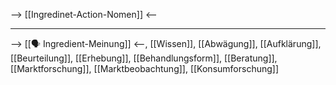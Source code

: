 --> [[Ingredinet-Action-Nomen]] <--

---
--> [[🗣️ Ingredient-Meinung]] <--, [[Wissen]], [[Abwägung]], [[Aufklärung]], [[Beurteilung]], [[Erhebung]], [[Behandlungsform]], [[Beratung]], [[Marktforschung]], [[Marktbeobachtung]], [[Konsumforschung]]